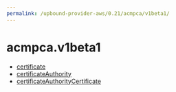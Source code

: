 ```yaml
---
permalink: /upbound-provider-aws/0.21/acmpca/v1beta1/
---
```


# acmpca.v1beta1



* [certificate](certificate.md)
* [certificateAuthority](certificateAuthority.md)
* [certificateAuthorityCertificate](certificateAuthorityCertificate.md)